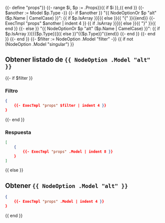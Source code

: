 {{- define "props"}}
{{- range $i, $p := .Props}}{{ if $i }},{{ end }}
{{- $another := Model $p.Type -}}
{{- if $another }}
"{{ NodeOptionOr $p "alt" ($p.Name | CamelCase) }}": {{ if $p.IsArray }}[{{ else }}{{ "{" }}{{end}}
    {{- ExecTmpl "props" $another | indent 4 }}
{{ if .IsArray }}]{{ else }}{{ "}" }}{{ end }}
{{- else }}
"{{ NodeOptionOr $p "alt" ($p.Name | CamelCase) }}": {{ if $p.IsArray }}[{{$p.Type}}]{{ else }}"{{$p.Type}}"{{end}}
{{- end }}
{{- end }}
{{- end }}
{{- $filter := NodeOption .Model "filter" -}}
{{ if not (NodeOption .Model "singular") }}
## Obtener listado de `{{ NodeOption .Model "alt" }}`

{{- if $filter }}
### Filtro
```json
{
    {{- ExecTmpl "props" $filter | indent 4 }}
}
```
{{- end }}

### Respuesta
```json
[
    {
        {{- ExecTmpl "props" .Model | indent 8 }}
    }
]
```
{{ else }}
## Obtener `{{ NodeOption .Model "alt" }}`

```json
{
    {{- ExecTmpl "props" .Model | indent 4 }}
}
```
{{ end }}
